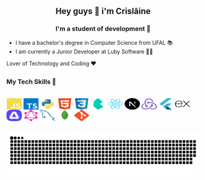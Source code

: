<h2 align="center">Hey guys 👋 i'm Crislâine</h2>

<h3 align= "center">I'm a student of development 👾</h3>

* I have a bachelor's degree in Computer Science from UFAL 📚
* I am currently a Junior Developer at Luby Software 🐱‍💻


Lover of Technology and Coding ❤

##
<h3>My Tech Skills 🤖</h3>

<div style="display: inline_block"><br>
  <img align="center" alt="Cris-Js" height="30" width="40" src="https://raw.githubusercontent.com/devicons/devicon/master/icons/javascript/javascript-plain.svg">
  <img align="center" alt="Cris-Typescript" height="30" width="40" src="https://raw.githubusercontent.com/devicons/devicon/master/icons/typescript/typescript-original.svg">
  <img align="center" alt="Cris-Python" height="30" width="40" src="https://raw.githubusercontent.com/devicons/devicon/master/icons/python/python-original.svg">
  <img align="center" alt="Cris-HTML" height="30" width="40" src="https://raw.githubusercontent.com/devicons/devicon/master/icons/html5/html5-original.svg">
  <img align="center" alt="Cris-CSS" height="30" width="40" src="https://raw.githubusercontent.com/devicons/devicon/master/icons/css3/css3-original.svg">
  <img align="center" alt="Cris-Bulma" height="30" width="40" src="https://raw.githubusercontent.com/devicons/devicon/master/icons/bulma/bulma-plain.svg">
  <img align="center" alt="Cris-React" height="30" width="40" src="https://raw.githubusercontent.com/devicons/devicon/master/icons/react/react-original.svg">
   <img align="center" alt="Cris-Next" height="30" width="40" src="https://raw.githubusercontent.com/devicons/devicon/master/icons/nextjs/nextjs-original.svg">
  <img align="center" alt="Cris-Redux" height="30" width="40" src="https://raw.githubusercontent.com/devicons/devicon/master/icons/redux/redux-original.svg">
  <img align="center" alt="Cris-Flutter" height="30" width="40" src="https://raw.githubusercontent.com/devicons/devicon/master/icons/flutter/flutter-original.svg">
    <img align="center" alt="Cris-Express" height="30" width="40" src="https://raw.githubusercontent.com/devicons/devicon/master/icons/express/express-original.svg">
    <img align="center" alt="Cris-Adonisjs" height="30" width="40" src="https://raw.githubusercontent.com/devicons/devicon/master/icons/adonisjs/adonisjs-original.svg">
    <img align="center" alt="Cris-Graph" height="30" width="40" src="https://raw.githubusercontent.com/devicons/devicon/master/icons/graphql/graphql-plain.svg">
   <img align="center" alt="Cris-Sql" height="30" width="40" src="https://raw.githubusercontent.com/devicons/devicon/master/icons/mysql/mysql-original.svg">
   <img align="center" alt="Cris-Mongo" height="30" width="40" src="https://raw.githubusercontent.com/devicons/devicon/master/icons/mongodb/mongodb-original.svg">


   <img align="center" alt="Cris-Git" height="30" width="40" src="https://raw.githubusercontent.com/devicons/devicon/master/icons/git/git-original.svg">
</div>


    
 ##

   
 <div align="center">
  
![Snake animation](https://github.com/crislainesc/crislainesc/blob/output/github-snake.svg)

</div>


  
  
 
 
